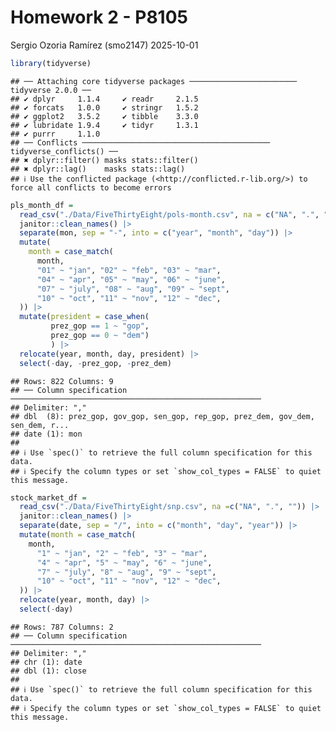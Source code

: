 Homework 2 - P8105
================
Sergio Ozoria Ramírez (smo2147)
2025-10-01

``` r
library(tidyverse)
```

    ## ── Attaching core tidyverse packages ──────────────────────── tidyverse 2.0.0 ──
    ## ✔ dplyr     1.1.4     ✔ readr     2.1.5
    ## ✔ forcats   1.0.0     ✔ stringr   1.5.2
    ## ✔ ggplot2   3.5.2     ✔ tibble    3.3.0
    ## ✔ lubridate 1.9.4     ✔ tidyr     1.3.1
    ## ✔ purrr     1.1.0     
    ## ── Conflicts ────────────────────────────────────────── tidyverse_conflicts() ──
    ## ✖ dplyr::filter() masks stats::filter()
    ## ✖ dplyr::lag()    masks stats::lag()
    ## ℹ Use the conflicted package (<http://conflicted.r-lib.org/>) to force all conflicts to become errors

``` r
pls_month_df =
  read_csv("./Data/FiveThirtyEight/pols-month.csv", na = c("NA", ".", "")) |> 
  janitor::clean_names() |> 
  separate(mon, sep = "-", into = c("year", "month", "day")) |> 
  mutate(
    month = case_match(
      month,
      "01" ~ "jan", "02" ~ "feb", "03" ~ "mar",
      "04" ~ "apr", "05" ~ "may", "06" ~ "june",
      "07" ~ "july", "08" ~ "aug", "09" ~ "sept",
      "10" ~ "oct", "11" ~ "nov", "12" ~ "dec",
  )) |> 
  mutate(president = case_when(
         prez_gop == 1 ~ "gop",
         prez_gop == 0 ~ "dem")
         ) |> 
  relocate(year, month, day, president) |> 
  select(-day, -prez_gop, -prez_dem)
```

    ## Rows: 822 Columns: 9
    ## ── Column specification ────────────────────────────────────────────────────────
    ## Delimiter: ","
    ## dbl  (8): prez_gop, gov_gop, sen_gop, rep_gop, prez_dem, gov_dem, sen_dem, r...
    ## date (1): mon
    ## 
    ## ℹ Use `spec()` to retrieve the full column specification for this data.
    ## ℹ Specify the column types or set `show_col_types = FALSE` to quiet this message.

``` r
stock_market_df =
  read_csv("./Data/FiveThirtyEight/snp.csv", na =c("NA", ".", "")) |> 
  janitor::clean_names() |> 
  separate(date, sep = "/", into = c("month", "day", "year")) |> 
  mutate(month = case_match(
    month,
      "1" ~ "jan", "2" ~ "feb", "3" ~ "mar",
      "4" ~ "apr", "5" ~ "may", "6" ~ "june",
      "7" ~ "july", "8" ~ "aug", "9" ~ "sept",
      "10" ~ "oct", "11" ~ "nov", "12" ~ "dec",
  )) |> 
  relocate(year, month, day) |> 
  select(-day)
```

    ## Rows: 787 Columns: 2
    ## ── Column specification ────────────────────────────────────────────────────────
    ## Delimiter: ","
    ## chr (1): date
    ## dbl (1): close
    ## 
    ## ℹ Use `spec()` to retrieve the full column specification for this data.
    ## ℹ Specify the column types or set `show_col_types = FALSE` to quiet this message.
